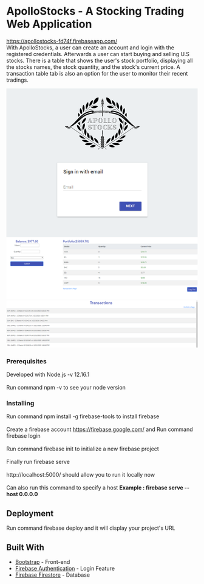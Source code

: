 # ApolloStocks - A Stocking Trading Web Application
https://apollostocks-fd74f.firebaseapp.com/<br>
With ApolloStocks, a user can create an account and login with the registered credentials. Afterwards a user can start buying and selling U.S stocks. There is a table that shows the user's stock portfolio, displaying all the stocks names, the stock quantity, and the stock's current price. A transaction table tab is also an option for the user to monitor their recent tradings. 

<img src = "/images/LoginScreen.png"> <br>
<img src = "/images/PortfolioScreen.png"> <br>
<img src = "/images/TransactionScreen.png"><br>

### Prerequisites

Developed with Node.js -v 12.16.1<br><br>
Run command npm -v to see your node version<br>
### Installing

Run command npm install -g firebase-tools to install firebase<br><br>
Create a firebase account https://firebase.google.com/ and Run command firebase login<br><br>
Run command firebase init to initialize a new firebase project<br><br>
Finally run firebase serve <br><br>
http://localhost:5000/ should allow you to run it locally now <br><br>
Can also run this command to specify a host <b>Example : firebase serve --host 0.0.0.0</b>

## Deployment

Run command firebase deploy and it will display your project's URL

## Built With
* [Bootstrap](https://getbootstrap.com/docs/4.1/getting-started/introduction/) - Front-end 
* [Firebase Authentication](https://firebase.google.com/docs/auth) - Login Feature
* [Firebase Firestore](https://firebase.google.com/docs/firestore) - Database






